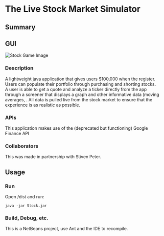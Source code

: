 # The Live Stock Market Simulator

## Summary

## GUI

![Stock Game Image](https://i.imgur.com/9WU2rhb.jpg "The Live Stock Market Simulator")

### Description
A lightweight java application that gives users $100,000 when the register. Users can populate their portfolio through purchasing and shorting stocks. A user is able to get a quote and analyze a ticker directly from the app through a screener that displays a graph and other informative data (moving averages, . All data is pulled live from the stock market to ensure that the experience is as realistic as possible.

### APIs
This application makes use of the (deprecated but functioning) Google Finance API

### Collaborators
This was made in partnership with Stiven Peter.

## Usage

### Run
Open /dist and run:

``` java -jar Stock.jar ```

### Build, Debug, etc.
This is a NetBeans project, use Ant and the IDE to recompile.

